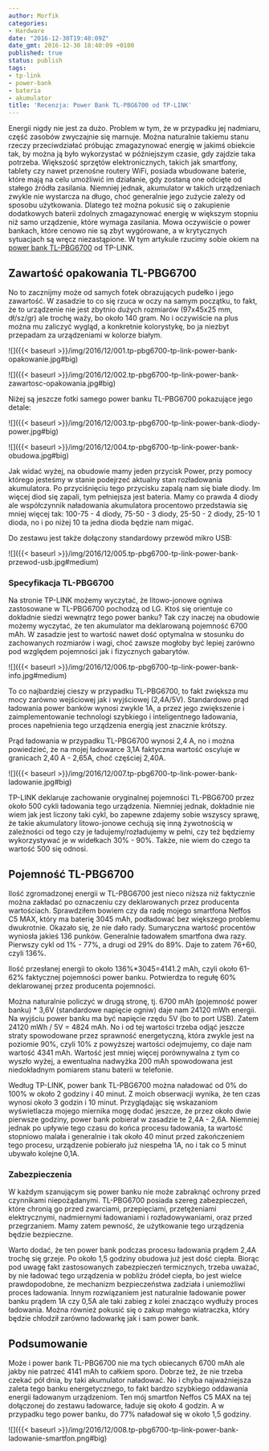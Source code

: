 ```yaml
---
author: Morfik
categories:
- Hardware
date: "2016-12-30T19:40:09Z"
date_gmt: 2016-12-30 18:40:09 +0100
published: true
status: publish
tags:
- tp-link
- power-bank
- bateria
- akumulator
title: 'Recenzja: Power Bank TL-PBG6700 od TP-LINK'
---
```


Energii nigdy nie jest za dużo. Problem w tym, że w przypadku jej nadmiaru, część zasobów zwyczajnie
się marnuje. Można naturalnie takiemu stanu rzeczy przeciwdziałać próbując zmagazynować energię w
jakimś obiekcie tak, by można ją było wykorzystać w późniejszym czasie, gdy zajdzie taka potrzeba.
Większość sprzętów elektronicznych, takich jak smartfony, tablety czy nawet przenośne routery WiFi,
posiada wbudowane baterie, które mają na celu umożliwić im działanie, gdy zostaną one odcięte od
stałego źródła zasilania. Niemniej jednak, akumulator w takich urządzeniach zwykle nie wystarcza na
długo, choć generalnie jego zużycie zależy od sposobu użytkowania. Dlatego też można pokusić się o
zakupienie dodatkowych baterii zdolnych zmagazynować energię w większym stopniu niż samo urządzenie,
które wymaga zasilania. Mowa oczywiście o power bankach, które cenowo nie są zbyt wygórowane, a w
krytycznych sytuacjach są wręcz niezastąpione. W tym artykule rzucimy sobie okiem na [power bank
TL-PBG6700](http://www.tp-link.com.pl/products/details/cat-5689_TL-PBG6700.html) od TP-LINK.

<!--more-->
## Zawartość opakowania TL-PBG6700

No to zacznijmy może od samych fotek obrazujących pudełko i jego zawartość. W zasadzie to co się
rzuca w oczy na samym początku, to fakt, że to urządzenie nie jest zbytnio dużych rozmiarów
(97x45x25 mm, dł/sz/gr) ale trochę waży, bo około 140 gram. No i oczywiście na plus można mu
zaliczyć wygląd, a konkretnie kolorystykę, bo ja niezbyt przepadam za urządzeniami w kolorze
białym.

![]({{< baseurl >}}/img/2016/12/001.tp-pbg6700-tp-link-power-bank-opakowanie.jpg#big)

![]({{< baseurl >}}/img/2016/12/002.tp-pbg6700-tp-link-power-bank-zawartosc-opakowania.jpg#big)

Niżej są jeszcze fotki samego power banku TL-PBG6700 pokazujące jego detale:

![]({{< baseurl >}}/img/2016/12/003.tp-pbg6700-tp-link-power-bank-diody-power.jpg#big)

![]({{< baseurl >}}/img/2016/12/004.tp-pbg6700-tp-link-power-bank-obudowa.jpg#big)

Jak widać wyżej, na obudowie mamy jeden przycisk Power, przy pomocy którego jesteśmy w stanie
podejrzeć aktualny stan rozładowania akumulatora. Po przyciśnięciu tego przycisku zapalą nam się
białe diody. Im więcej diod się zapali, tym pełniejsza jest bateria. Mamy co prawda 4 diody ale
współczynnik naładowania akumulatora procentowo przedstawia się mniej więcej tak: 100-75 - 4 diody,
75-50 - 3 diody, 25-50 - 2 diody, 25-10 1 dioda, no i po niżej 10 ta jedna dioda będzie nam migać.

Do zestawu jest także dołączony standardowy przewód mikro USB:

![]({{< baseurl >}}/img/2016/12/005.tp-pbg6700-tp-link-power-bank-przewod-usb.jpg#medium)

### Specyfikacja TL-PBG6700

Na stronie TP-LINK możemy wyczytać, że litowo-jonowe ogniwa zastosowane w TL-PBG6700 pochodzą od LG.
Ktoś się orientuje co dokładnie siedzi wewnątrz tego power banku? Tak czy inaczej na obudowie możemy
wyczytać, że ten akumulator ma deklarowaną pojemność 6700 mAh. W zasadzie jest to wartość nawet dość
optymalna w stosunku do zachowanych rozmiarów i wagi, choć zawsze mogłoby być lepiej zarówno pod
względem pojemności jak i fizycznych gabarytów.

![]({{< baseurl >}}/img/2016/12/006.tp-pbg6700-tp-link-power-bank-info.jpg#medium)

To co najbardziej cieszy w przypadku TL-PBG6700, to fakt zwiększa mu mocy zarówno wejściowej jak i
wyjściowej (2,4A/5V). Standardowo prąd ładowania power banków wynosi zwykle 1A, a przez jego
zwiększenie i zaimplementowanie technologi szybkiego i inteligentnego ładowania, proces napełnienia
tego urządzenia energią jest znacznie krótszy.

Prąd ładowania w przypadku TL-PBG6700 wynosi 2,4 A, no i można powiedzieć, że na mojej ładowarce
3,1A faktyczna wartość oscyluje w granicach 2,40 A - 2,65A, choć częściej 2,40A.

![]({{< baseurl >}}/img/2016/12/007.tp-pbg6700-tp-link-power-bank-ladowanie.jpg#big)

TP-LINK deklaruje zachowanie oryginalnej pojemności TL-PBG6700 przez około 500 cykli ładowania tego
urządzenia. Niemniej jednak, dokładnie nie wiem jak jest liczony taki cykl, bo zapewne zdajemy sobie
wszyscy sprawę, że takie akumulatory litowo-jonowe cechują się inną żywotnością w zależności od tego
czy je ładujemy/rozładujemy w pełni, czy też będziemy wykorzystywać je w widełkach 30% - 90%. Także,
nie wiem do czego ta wartość 500 się odnosi.

## Pojemność TL-PBG6700

Ilość zgromadzonej energii w TL-PBG6700 jest nieco niższa niż faktycznie można zakładać po
oznaczeniu czy deklarowanych przez producenta wartościach. Sprawdziłem bowiem czy da radę mojego
smartfona Neffos C5 MAX, który ma baterię 3045 mAh, podładować bez większego problemu dwukrotnie.
Okazało się, że nie dało rady. Sumaryczna wartość procentów wyniosła jakieś 136 punków. Generalnie
ładowałem smartfona dwa razy. Pierwszy cykl od 1% - 77%, a drugi od 29% do 89%. Daje to zatem
76+60, czyli 136%.

Ilość przesłanej energii to około 136%\*3045=4141.2 mAh, czyli około 61-62% faktycznej pojemności
power banku. Potwierdza to regułę 60% deklarowanej przez producenta pojemności.

Można naturalnie policzyć w drugą stronę, tj. 6700 mAh (pojemność power banku) \* 3,6V (standardowe
napięcie ogniw) daje nam 24120 mWh energii. Na wyjściu power banku ma być napięcie rzędu 5V (bo to
port USB). Zatem 24120 mWh / 5V = 4824 mAh. No i od tej wartości trzeba odjąć jeszcze straty
spowodowane przez sprawność energetyczną, która zwykle jest na poziomie 90%, czyli 10% z powyższej
wartości odejmujemy, co daje nam wartość 4341 mAh. Wartość jest mniej więcej porównywalna z tym co
wyszło wyżej, a ewentualna nadwyżka 200 mAh spowodowana jest niedokładnym pomiarem stanu baterii w
telefonie.

Według TP-LINK, power bank TL-PBG6700 można naładować od 0% do 100% w około 2 godziny i 40 minut. Z
moich obserwacji wynika, że ten czas wynosi około 3 godzin i 10 minut. Przyglądając się wskazaniom
wyświetlacza mojego miernika mogę dodać jeszcze, że przez około dwie pierwsze godziny, power bank
pobierał w zasadzie te 2,4A - 2,6A. Niemniej jednak po upływie tego czasu do końca procesu
ładowania, ta wartość stopniowo malała i generalnie i tak około 40 minut przed zakończeniem tego
procesu, urządzenie pobierało już niespełna 1A, no i tak co 5 minut ubywało kolejne 0,1A.

### Zabezpieczenia

W każdym szanującym się power banku nie może zabraknąć ochrony przed czynnikami niepożądanymi.
TL-PBG6700 posiada szereg zabezpieczeń, które chronią go przed zwarciami, przepięciami,
przetężeniami elektrycznymi, nadmiernymi ładowaniami i rozładowywaniami, oraz przed przegrzaniem.
Mamy zatem pewność, że użytkowanie tego urządzenia będzie bezpieczne.

Warto dodać, że ten power bank podczas procesu ładowania prądem 2,4A trochę się grzeje. Po około 1,5
godziny obudowa już jest dość ciepła. Biorąc pod uwagę fakt zastosowanych zabezpieczeń termicznych,
trzeba uważać, by nie ładować tego urządzenia w pobliżu źródeł ciepła, bo jest wielce prawdopodobne,
że mechanizm bezpieczeństwa zadziała i uniemożliwi proces ładowania. Innym rozwiązaniem jest
naturalnie ładowanie power banku prądem 1A czy 0,5A ale taki zabieg z kolei znacząco wydłuży proces
ładowania. Można również pokusić się o zakup małego wiatraczka, który będzie chłodził zarówno
ładowarkę jak i sam power bank.

## Podsumowanie

Może i power bank TL-PBG6700 nie ma tych obiecanych 6700 mAh ale jakby nie patrzeć 4141 mAh to
całkiem sporo. Dobrze też, że nie trzeba czekać pół dnia, by taki akumulator naładować. No i chyba
najważniejsza zaleta tego banku energetycznego, to fakt bardzo szybkiego oddawania energii ładowanym
urządzeniom. Ten mój smartfon Neffos C5 MAX na tej dołączonej do zestawu ładowarce, ładuje się około
4 godzin. A w przypadku tego power banku, do 77% naładował się w około 1,5
godziny.

![]({{< baseurl >}}/img/2016/12/008.tp-pbg6700-tp-link-power-bank-ladowanie-smartfon.png#big)
